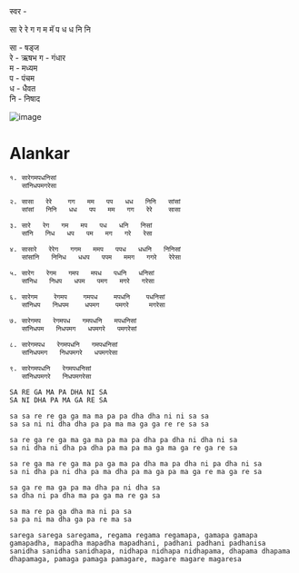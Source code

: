 
स्वर -

सा रे रे ग ग म मॅ प ध ध नि नि 

सा	-	षड्ज	
रे	-	ऋषभ	
ग	-	गंधार	
म	-	मध्यम	
प	-	पंचम	
ध	-	धैवत	
नि	-	निषाद	

![image](https://user-images.githubusercontent.com/59148909/205009931-f87fb58c-7154-46c5-bf20-7172cce2b545.png)

# Alankar

```
१. सारेगमपधनिसां 
   सांनिधपमगरेसा
```

````
२. सासा   रेरे    गग   मम   पप   धध   निनि   सांसां 
   सांसां   निनि   धध   पप   मम   गग   रेरे    सासा
````

```
३. सारे   रेग   गम   मप   पध   धनि   निसां
   सांनि   निध   धप   पम   मग   गरे   रेसा
```

```
४. सासारे   रेरेग   गगम   ममप   पपध   धधनि   निनिसां
   सांसांनि   निनिध   धधप   पपम   ममग   गगरे   रेरेसा
```

```
५. सारेग   रेगम   गमप   मपध   पधनि   धनिसां
   सांनिध   निधप   धपम   पमग   मगरे   गरेसा
```

```
६. सारेगम    रेगमप    गमपध    मपधनि    पधनिसां
   सांनिधप   निधपम    धपमग    पमगरे     मगरेसा
```

```
७. सारेगमप   रेगमपध   गमपधनि   मपधनिसां
   सांनिधपम   निधपमग   धपमगरे   पमगरेसां
```

```
८. सारेगमपध   रेगमपधनि   गमपधनिसां
   सांनिधपमग   निधपमगरे   धपमगरेसा
```

```
९. सारेगमपधनि   रेगमपधनिसां
   सांनिधपमगरे   निधपमगरेसा
```


```
SA RE GA MA PA DHA NI SA
SA NI DHA PA MA GA RE SA

sa sa re re ga ga ma ma pa pa dha dha ni ni sa sa
sa sa ni ni dha dha pa pa ma ma ga ga re re sa sa

sa re ga re ga ma ga ma pa ma pa dha pa dha ni dha ni sa
sa ni dha ni dha pa dha pa ma pa ma ga ma ga re ga re sa

sa re ga ma re ga ma pa ga ma pa dha ma pa dha ni pa dha ni sa
sa ni dha pa ni dha pa ma dha pa ma ga pa ma ga re ma ga re sa

sa ga re ma ga pa ma dha pa ni dha sa
sa dha ni pa dha ma pa ga ma re ga sa

sa ma re pa ga dha ma ni pa sa
sa pa ni ma dha ga pa re ma sa

sarega sarega saregama, regama regama regamapa, gamapa gamapa gamapadha, mapadha mapadha mapadhani, padhani padhani padhanisa
sanidha sanidha sanidhapa, nidhapa nidhapa nidhapama, dhapama dhapama dhapamaga, pamaga pamaga pamagare, magare magare magaresa
```


